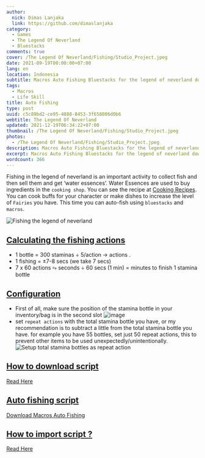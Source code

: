 ```yaml
---
author:
  nick: Dimas Lanjaka
  link: https://github.com/dimaslanjaka
category:
  - Games
  - The Legend Of Neverland
  - Bluestacks
comments: true
cover: /The Legend Of Neverland/Fishing/Studio_Project.jpeg
date: 2021-09-19T00:00:00+07:00
lang: en
location: Indonesia
subtitle: Macros Auto Fishing Bluestacks for the legend of neverland download
tags:
  - Macros
  - Life Skill
title: Auto Fishing
type: post
uuid: c5c89bd2-ce95-4888-8453-3f658086d0b6
webtitle: The Legend Of Neverland
updated: 2021-12-19T06:34:22+07:00
thumbnail: /The Legend Of Neverland/Fishing/Studio_Project.jpeg
photos:
  - /The Legend Of Neverland/Fishing/Studio_Project.jpeg
description: Macros Auto Fishing Bluestacks for the legend of neverland download
excerpt: Macros Auto Fishing Bluestacks for the legend of neverland download
wordcount: 366
---
```


<p>Fishing in the legend of neverland is an important activity to collect fish and then sell them and get ‘water essences’. Water Essences are used to buy ingredients in the <code>cooking shop</code>. You can see the recipe at <a href="/The%20Legend%20Of%20Neverland/Recipes.html">Cooking Recipes</a>.
You can cook buffs for your character or make dishes to increase the level of <code>Fairies</code> you have.
This time you can auto-fish using <code>bluestacks</code> and <code>macros</code>.</p>
<p><img src="https://user-images.githubusercontent.com/12471057/133905459-d00d586f-0b2e-4a43-abb9-cb726940bf3d.png" alt="Fishing the legend of neverland"></p>
<h2 id="calculating-the-fishing-actions" tabindex="-1"><a class="header-anchor" href="#calculating-the-fishing-actions">Calculating the fishing actions</a></h2>
<ul>
  <li><span>1 bottle = 300 staminas</span> &divide; 5/action &rarr; <span>
      <script>
        document.write(300 / 5);
      </script> actions
    </span>.</li>
  <li><span>1 fishing = &plusmn;7-8 secs (we take 7 secs)</span></li>
  <li><span>7 x 60 actions &erarr; <script>
        document.write(7 * 60)
      </script> seconds &divide; 60 secs (1 min)</span> = <span>
      <script>
        document.write(420 / 60)
      </script> minutes
    </span> <span>to finish 1 stamina bottle</span></li>
</ul>
<h2 id="configuration" tabindex="-1"><a class="header-anchor" href="#configuration">Configuration</a></h2>
<ul>
<li>First of all, make sure the position of the stamina bottle in your inventory/bag is in the second slot
<img src="https://user-images.githubusercontent.com/12471057/133907462-bf07b4c7-10f2-46ce-ba61-076af0357232.png" alt="image"></li>
<li>set <code>repeat actions</code> with the total stamina bottle you have, or my recommendation is to subtract a little from the total stamina bottle you have. for example you have 55 bottles, set just 50 repeat actions, this to prevent other items to be used unexpectedly/unintentionally.
<img src="https://user-images.githubusercontent.com/12471057/133907408-c3505025-1e78-4353-bdc0-1c6e7672d742.png" alt="Setup total stamina bottles as repeat action"></li>
</ul>
<h2 id="how-to-download-script" tabindex="-1"><a class="header-anchor" href="#how-to-download-script">How to download script</a></h2>
<p><a href="/The%20Legend%20Of%20Neverland/Macros.html">Read Here</a></p>
<h2 id="auto-fishing-script" tabindex="-1"><a class="header-anchor" href="#auto-fishing-script">Auto fishing script</a></h2>
<p><a href="/The%20Legend%20Of%20Neverland/Macros/Auto%20Fishing%20%26%20Stamina.json">Download Macros Auto Fishing</a></p>
<h2 id="how-to-import-script" tabindex="-1"><a class="header-anchor" href="#how-to-import-script">How to import script ?</a></h2>
<p><a href="/The%20Legend%20Of%20Neverland/Macros.html">Read Here</a></p>
